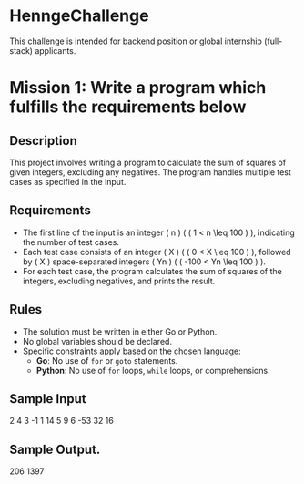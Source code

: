 # HenngeChallenge
This challenge is intended for backend position or global internship (full-stack) applicants.

# Mission 1: Write a program which fulfills the requirements below

## Description
This project involves writing a program to calculate the sum of squares of given integers, excluding any negatives. The program handles multiple test cases as specified in the input.

## Requirements
- The first line of the input is an integer \( n \) ( \( 1 < n \leq 100 \) ), indicating the number of test cases.
- Each test case consists of an integer \( X \) ( \( 0 < X \leq 100 \) ), followed by \( X \) space-separated integers \( Yn \) ( \( -100 < Yn \leq 100 \) ).
- For each test case, the program calculates the sum of squares of the integers, excluding negatives, and prints the result.

## Rules
- The solution must be written in either Go or Python.
- No global variables should be declared.
- Specific constraints apply based on the chosen language:
  - **Go**: No use of `for` or `goto` statements.
  - **Python**: No use of `for` loops, `while` loops, or comprehensions.

## Sample Input
2
4
3 -1 1 14
5
9 6 -53 32 16

## Sample Output.
206
1397
